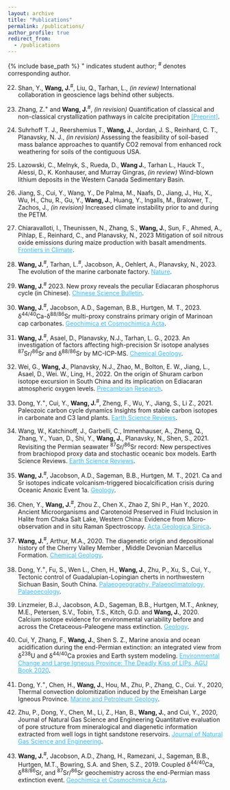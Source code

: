 ```yaml
---
layout: archive
title: "Publications"
permalink: /publications/
author_profile: true
redirect_from:
  - /publications
---
```

{% include base_path %}
<sup>+</sup> indicates student author; <sup>#</sup> denotes corresponding author.

22) Shan, Y., **Wang, J.**<sup>#</sup>, Liu, Q., Tarhan, L., *(in review)* International collaboration in geoscience lags behind other subjects.

21) Zhang, Z.<sup>+</sup> and **Wang, J.**<sup>#</sup>, *(in revision)* Quantification of classical and non-classical crystallization pathways in calcite precipitation <a href="https://arxiv.org/pdf/2203.11731.pdf" style="color: #3BB9FF">[Preprint]</a>.

20) Suhrhoff T. J., Reershemius T., **Wang, J.**, Jordan, J. S., Reinhard, C. T., Planavsky, N. J., *(in revision)* Assessing the feasibility of soil-based mass balance approaches to quantify CO2 removal from enhanced rock weathering for soils of the contiguous USA.

19) Lazowski, C., Melnyk, S., Rueda, D., **Wang J.**, Tarhan L., Hauck T.,  Alessi, D., K. Konhauser, and Murray Gingras, *(in review)* Wind-blown lithium deposits in the Western Canada Sedimentary Basin.

18) Jiang, S., Cui, Y., Wang, Y., De Palma, M., Naafs, D., Jiang, J., Hu, X., Wu, H., Chu, R., Gu, Y., **Wang, J.**, Huang, Y., Ingalls, M., Bralower, T., Zachos, J., *(in revision)* Increased climate instability prior to and during the PETM.

17) Chiaravalloti, I., Theunissen, N., Zhang, S., **Wang, J.**, Sun, F., Ahmed, A., Pihlap, E., Reinhard, C., and Planavsky, N., 2023  Mitigation of soil nitrous oxide emissions during maize production with basalt amendments. <a href="https://doi.org/10.3389/fclim.2023.1203043" style="color: #3BB9FF">Frontiers in Climate</a>.

16) **Wang, J.**<sup>#</sup>, Tarhan, L.<sup>#</sup>, Jacobson, A., Oehlert, A., Planavsky, N., 2023. The evolution of the marine carbonate factory. <a href="https://www.nature.com/articles/s41586-022-05654-5" style="color: #3BB9FF">Nature</a>.

15) **Wang, J.**<sup>#</sup> 2023. New proxy reveals the peculiar Ediacaran phosphorus cycle (in Chinese). <a href="https://doi.org/10.1360/TB-2023-0624" style="color: #3BB9FF">Chinese Science Bulletin</a>.

14) **Wang, J.**<sup>#</sup>, Jacobson, A.D., Sageman, B.B., Hurtgen, M. T., 2023. δ<sup>44/40</sup>Ca-δ<sup>88/86</sup>Sr multi-proxy constrains primary origin of Marinoan cap carbonates. <a href="https://doi.org/10.1016/j.gca.2023.04.023" style="color: #3BB9FF">Geochimica et Cosmochimica Acta</a>.

13) **Wang, J.**<sup>#</sup>, Asael, D., Planavsky, N.J., Tarhan, L. G., 2023. An investigation of factors affecting high-precision Sr isotope analyses <sup>87</sup>Sr/<sup>86</sup>Sr and δ<sup>88/86</sup>Sr by MC-ICP-MS. <a href="https://www.sciencedirect.com/science/article/abs/pii/S0009254123000657" style="color: #3BB9FF">Chemical Geology</a>.

12) Wei, G., **Wang, J.**, Planavsky, N.J., Zhao, M., Bolton, E. W., Jiang, L., Asael, D., Wei. W., Ling, H.,  2022. On the origin of Shuram carbon isotope excursion in South China and its implication on Ediacaran atmospheric oxygen levels. <a href="https://doi.org/10.1016/j.precamres.2022.106673" style="color: #3BB9FF">Precambrian Research</a>.

11) Dong, Y.<sup>+</sup>, Cui, Y., **Wang, J.**<sup>#</sup>, Zheng, F., Wu, Y., Jiang, S., Li Z., 2021. Paleozoic carbon cycle dynamics Insights from stable carbon isotopes in carbonate and C3 land plants. <a href="https://doi.org/10.1016/j.earscirev.2021.103813" style="color: #3BB9FF">Earth Science Reviews</a>.

10) Wang, W., Katchinoff, J., Garbelli, C., Immenhauser, A., Zheng, Q., Zhang, Y., Yuan, D., Shi, Y., **Wang, J.**, Planavsky, N., Shen, S., 2021. Revisiting the Permian seawater <sup>87</sup>Sr/<sup>86</sup>Sr record: New perspectives from brachiopod proxy data and stochastic oceanic box models. Earth Science Reviews. <a href="https://doi.org/10.1016/j.earscirev.2021.103679" style="color: #3BB9FF">Earth Science Reviews</a>.

9) **Wang, J.**<sup>#</sup>, Jacobson, A.D., Sageman, B.B., Hurtgen, M. T., 2021. Ca and Sr isotopes indicate volcanism-triggered biocalcification crisis during Oceanic Anoxic Event 1a. <a href="https://doi.org/10.1130/G47945.1" style="color: #3BB9FF">Geology</a>.

8) Chen, Y., **Wang, J.**<sup>#</sup>, Zhou Z., Chen X., Zhao Z, Shi P., Han Y., 2020. Ancient Microorganisms and Carotenoid Preserved in Fluid Inclusion in Halite from Chaka Salt Lake, Western China: Evidence from Micro-observation and in situ Raman Spectroscopy. <a href="https://doi.org/10.1111/1755-6724.14618" style="color: #3BB9FF">Acta Geologica Sinica</a>.


7) **Wang, J.**<sup>#</sup>, Arthur, M.A., 2020. The diagenetic origin and depositional history of the Cherry Valley Member , Middle Devonian Marcellus Formation. <a href="https://doi.org/10.1016/j.chemgeo.2020.119875" style="color: #3BB9FF">Chemical Geology</a>.

6) Dong, Y.<sup>+</sup>, Fu, S., Wen L., Chen, H., **Wang, J.**, Zhu, P., Xu, S., Cui, Y., Tectonic control of Guadalupian-Lopingian cherts in northwestern Sichuan Basin, South China. <a href="https://doi.org/10.1016/j.palaeo.2020.109915" style="color: #3BB9FF">Palaeogeography, Palaeoclimatology, Palaeoecology</a>.

5) Linzmeier, B.J., Jacobson, A.D., Sageman, B.B., Hurtgen, M.T., Ankney, M.E., Petersen, S.V., Tobin, T.S., Kitch, G.D. and **Wang, J.**, 2020. Calcium isotope evidence for environmental variability before and across the Cretaceous-Paleogene mass extinction. <a href="https://doi.org/10.1130/G46431.1" style="color: #3BB9FF">Geology</a>.

4) Cui, Y, Zhang, F., **Wang, J.**, Shen S. Z., Marine anoxia and ocean acidification during the end-Permian extinction: an integrated view from δ<sup>238</sup>U and δ<sup>44/40</sup>Ca proxies and Earth system modeling. <a href="https://agupubs.onlinelibrary.wiley.com/doi/10.1002/9781119507444.ch14" style="color: #3BB9FF">Environmental Change and Large Igneous Province: The Deadly Kiss of LIPs, AGU Book 2020</a>.

3) Dong, Y.<sup>+</sup>, Chen, H., **Wang, J.**, Hou, M., Zhu, P., Zhang, C., Cui. Y., 2020, Thermal convection dolomitization induced by the Emeishan Large Igneous Province. <a href="https://doi.org/10.1016/j.marpetgeo.2020.104308" style="color: #3BB9FF">Marine and Petroleum Geology</a>.

2) Zhu, P., Dong, Y., Chen, M., Li, Z., Han, B., **Wang, J.**, and Cui, Y., 2020, Journal of Natural Gas Science and Engineering Quantitative evaluation of pore structure from mineralogical and diagenetic information extracted from well logs in tight sandstone reservoirs. <a href="https://doi:10.1016/j.jngse.2020.103376" style="color: #3BB9FF">Journal of Natural Gas Science and Engineering</a>.

1) **Wang, J.**<sup>#</sup>, Jacobson, A.D., Zhang, H., Ramezani, J., Sageman, B.B., Hurtgen, M.T., Bowring, S.A. and Shen, S.Z., 2019. Coupled δ<sup>44/40</sup>Ca, δ<sup>88/86</sup>Sr, and <sup>87</sup>Sr/<sup>86</sup>Sr geochemistry across the end-Permian mass extinction event. <a href="https://doi.org/10.1016/j.gca.2019.07.035" style="color: #3BB9FF">Geochimica et Cosmochimica Acta</a>.
